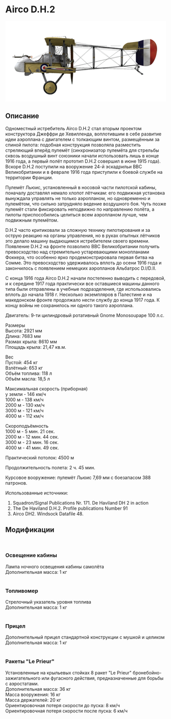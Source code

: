 # Airco D.H.2  
  
![aircodh2](../images/aircodh2.png)  
  
## Описание  
  
Одноместный истребитель Airco D.H.2 стал вторым проектом конструктора Джеффри де Хевилленда, воплотившим в себе развитие идеи аэроплана с двигателем с толкающим винтом, размещённым за спиной пилота: подобная конструкция позволяла разместить стреляющий вперёд пулемёт (синхронизатор пулемёта для стрельбы сквозь воздушный винт союзники начали использовать лишь в конце 1916 года, а первый полёт прототип D.H.2 совершил в июне 1915 года). Вскоре D.H.2 поступили на вооружение 24-й эскадрильи ВВС Великобритании и в феврале 1916 года приступили к боевой службе на территории Франции.  
  
Пулемёт Льюис, установленный в носовой части пилотской кабины, поначалу доставлял немало хлопот лётчикам: его подвижная установка вынуждала управлять не только аэропланом, но одновременно и пулемётом, что сильно затрудняло ведение воздушного боя. Чуть позже пулемёт стали фиксировать неподвижно по направлению полёта, а пилоты приспособились целиться всем аэропланом лучше, чем подвижным пулемётом.  
  
D.H.2 часто критиковали за сложную технику пилотирования и за острую реакцию на органы управления, но в руках опытных лётчиков это делало машину выдающимся истребителем своего времени. Появление D.H.2 на фронте позволило ВВС Великобритании получить превосходство над стремительно устаревающими монопланами Фоккера, что особенно ярко продемонстрировала первая битва на Сомме. Это превосходство удерживалось вплоть до осени 1916 года и закончилось с появлением немецких аэропланов Альбатрос D.I/D.II.  
  
С конца 1916 года Airco D.H.2 начали постепенно выводить с передовой, и к середине 1917 года практически все оставшиеся машины данного типа были отправлены в учебные подразделения, где использовались вплоть до начала 1918 г. Несколько экземпляров в Палестине и на македонском фронте продолжало нести службу до конца 1917 года. К концу войны не сохранилось ни одного такого аэроплана.  
  
Двигатель: 9-ти цилиндровый ротативный Gnome Monosoupape 100 л.с.  
  
Размеры  
Высота: 2921 мм  
Длина: 7683 мм  
Размах крыла: 8610 мм  
Площадь крыла: 21,47 кв.м.  
  
Вес  
Пустой: 454 кг  
Взлётный: 653 кг  
Объём топлива: 118 л  
Объём масла: 18,5 л  
  
Максимальная скорость (приборная)  
у земли - 146 км/ч  
 1000 м - 138 км/ч  
 2000 м - 130 км/ч  
 3000 м - 121 км/ч  
 4000 м - 112 км/ч  
  
Скороподъёмность  
1000 м - 5 мин. 21 сек.  
2000 м - 12 мин. 44 сек.  
3000 м - 23 мин. 16 сек.  
4000 м - 41 мин. 49 сек.  
  
Практический потолок: 4500 м  
  
Продолжительность полета: 2 ч. 45 мин.  
  
Курсовое вооружение: пулемёт Льюис 7,69 мм с боезапасом 388 патронов.  
  
Использованные источники:  
1) Squadron/Signal Publications Nr. 171. De Haviland DH 2 in action  
2) The De Haviland D.H.2. Profile publications Number 91  
3) Airco DH2. Windsock Datafile 48.  
  
## Модификации  
  ﻿
  
### Освещение кабины  
  
Лампа ночного освещения кабины самолёта  
Дополнительная масса: 1 кг  
  ﻿
  
### Топливомер  
  
Стрелочный указатель уровня топлива  
Дополнительная масса: 1 кг  
  ﻿
  
### Прицел  
  
Дополнительный прицел стандартной конструкции с мушкой и целиком  
Дополнительная масса: 1 кг  
  ﻿
  
### Ракеты "Le Prieur"  
  
Установленные на крыльевых стойках 8 ракет "Le Prieur" бронебойно-зажигательного или фугасного действия, предназначенные для борьбы с аэростатами.  
Дополнительная масса: 36 кг  
Масса вооружения: 16 кг  
Масса держателей: 20 кг  
Ориентировочная потеря скорости до пуска: 8 км/ч  
Ориентировочная потеря скорости после пуска: 6 км/ч  